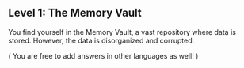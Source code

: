 ## Level 1: The Memory Vault

 You find yourself in the Memory Vault, a vast repository where data is stored. However, the data is disorganized and corrupted.

 ( You are free to add answers in other languages as well! )